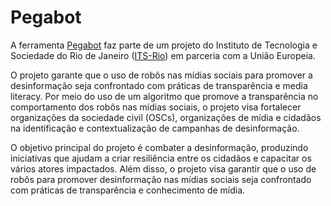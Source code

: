 # Pegabot

A ferramenta [Pegabot](https://pegabot.com.br/) faz parte de um projeto do Instituto de Tecnologia e Sociedade do Rio de Janeiro ([ITS-Rio](https://itsrio.org/pt/home/)) em parceria com a União Europeia.

O projeto garante que o uso de robôs nas mídias sociais para promover a desinformação seja confrontado com práticas de transparência e media literacy. Por meio do uso de um algoritmo que promove a transparência no comportamento dos robôs nas mídias sociais, o projeto visa fortalecer organizações da sociedade civil (OSCs), organizações de mídia e cidadãos na identificação e contextualização de campanhas de desinformação.

O objetivo principal do projeto é combater a desinformação, produzindo iniciativas que ajudam a criar resiliência entre os cidadãos e capacitar os vários atores impactados. Além disso, o projeto visa garantir que o uso de robôs para promover desinformação nas mídias sociais seja confrontado com práticas de transparência e conhecimento de mídia.
